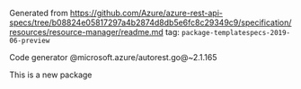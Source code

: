 Generated from https://github.com/Azure/azure-rest-api-specs/tree/b08824e05817297a4b2874d8db5e6fc8c29349c9/specification/resources/resource-manager/readme.md tag: `package-templatespecs-2019-06-preview`

Code generator @microsoft.azure/autorest.go@~2.1.165

This is a new package
